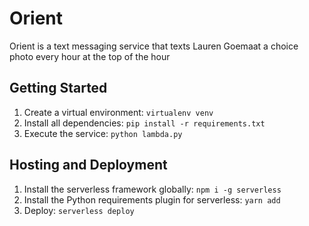 # Orient

Orient is a text messaging service that texts Lauren Goemaat a choice photo every hour at the top of the hour

## Getting Started

1. Create a virtual environment: `virtualenv venv`
2. Install all dependencies: `pip install -r requirements.txt`
3. Execute the service: `python lambda.py`

## Hosting and Deployment

1. Install the serverless framework globally: `npm i -g serverless`
2. Install the Python requirements plugin for serverless: `yarn add`
3. Deploy: `serverless deploy`
